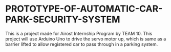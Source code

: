 # PROTOTYPE-OF-AUTOMATIC-CAR-PARK-SECURITY-SYSTEM
This is a project made for Airost Internship Program by TEAM 10. This project will use Arduino Uno to drive the servo motor up, which is same as a barrier lifted to allow registered car to pass through in a parking system.
